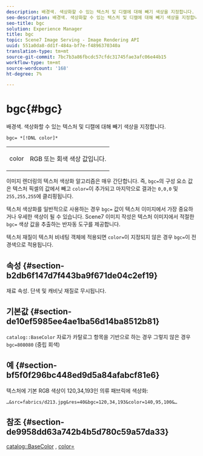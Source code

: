 ```yaml
---
description: 배경색. 색상화할 수 있는 텍스처 및 디캘에 대해 빼기 색상을 지정합니다.
seo-description: 배경색. 색상화할 수 있는 텍스처 및 디캘에 대해 빼기 색상을 지정합니다.
seo-title: bgc
solution: Experience Manager
title: bgc
topic: Scene7 Image Serving - Image Rendering API
uuid: 551a0da8-dd1f-484a-bf7e-f4896370340a
translation-type: tm+mt
source-git-commit: 7bc7b3a86fbcdc57cfdc31745fae3afc06e44b15
workflow-type: tm+mt
source-wordcount: '168'
ht-degree: 7%

---
```



# bgc{#bgc}

배경색. 색상화할 수 있는 텍스처 및 디캘에 대해 빼기 색상을 지정합니다.

`bgc= *[!DNL color]*`

<table id="simpletable_131302355CAB4900A7B45FED903A1AAD" class="- topic/simpletable "> 
 <tr class="- topic/strow strow"> 
  <td class="- topic/stentry stentry"> <p><span class="+ topic/keyword sw-d/varname varname"> color</span> </p> </td> 
  <td class="- topic/stentry stentry"> <p>RGB 또는 회색 색상 값입니다. </p></td> 
 </tr> 
</table>

이미지 렌더링의 텍스처 색상화 알고리즘은 매우 간단합니다. 즉, `bgc=`의 구성 요소 값은 텍스처 픽셀의 값에서 빼고 `color=`이 추가되고 마지막으로 결과는 `0,0,0` 및 `255,255,255`에 클리핑됩니다.

텍스처 색상화를 일반적으로 사용하는 경우 `bgc=` 값이 텍스처 이미지에서 가장 중요하거나 우세한 색상이 될 수 있습니다. Scene7 이미지 작성은 텍스처 이미지에서 적절한 `bgc=` 색상 값을 추출하는 반자동 도구를 제공합니다.

텍스처 재질이 텍스처 비네팅 객체에 적용되면 `color=`이 지정되지 않은 경우 `bgc=`이 전경색으로 적용됩니다.

## 속성 {#section-b2db6f147d7f443ba9f671de04c2ef19}

재료 속성. 단색 및 캐비닛 재질로 무시됩니다.

## 기본값 {#section-de10ef5985ee4ae1ba56d14ba8512b81}

`catalog::BaseColor` 자료가 카탈로그 항목을 기반으로 하는 경우 그렇지 않은 경우  `bgc=808080` (중립 회색)

## 예 {#section-bf5f0f296bc448ed9d5a84afabcf81e6}

텍스처에 기본 RGB 색상이 120,34,193인 의류 패브릭에 색상화:

`…&src=fabrics/d213.jpg&res=40&bgc=120,34,193&color=140,95,100&…`

## 참조 {#section-de9958dd63a742b4b5d780c59a57da33}

[catalog::BaseColor](../../../../../ir-api/material-cat/image-rendering-api-ref/c-ir-material-catalog/c-ir-material-data-reference/r-ir-basecolor.md#reference-5f02371b1d8e444ab12d2614d9792de8) ,  [color=](../../../../../ir-api/http-protocol/image-rendering-api-ref/c-ir-http-protocol-ref/c-ir-http-protocol-command-reference/r-ir-http-color.md#reference-ea3cba9edfe94dbab86d8f123a9ed0aa)

